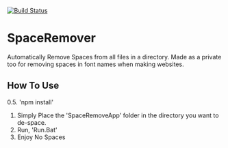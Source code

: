[![Build Status](https://travis-ci.org/AtecStudios/SpaceRemover.svg?branch=master)](https://travis-ci.org/AtecStudios/SpaceRemover)

# SpaceRemover
Automatically Remove Spaces from all files in a directory. Made as a private too for removing spaces in font names when making websites.

## How To Use
0.5. 'npm install'
1. Simply Place the 'SpaceRemoveApp' folder in the directory you want to de-space.
2. Run, 'Run.Bat'
3. Enjoy No Spaces
